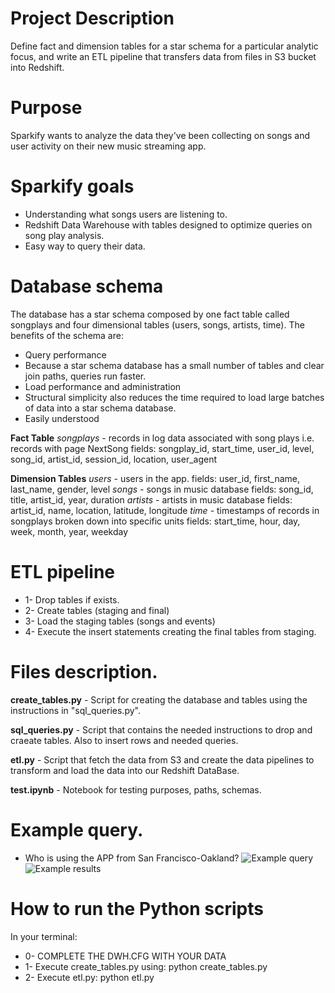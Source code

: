 # Project Description
Define fact and dimension tables for a star schema for a particular analytic focus, and write an ETL pipeline that transfers data from files in S3 bucket into Redshift.

# Purpose
Sparkify wants to analyze the data they've been collecting on songs and user activity on their new music streaming app.

# Sparkify goals
* Understanding what songs users are listening to.
* Redshift Data Warehouse with tables designed to optimize queries on song play analysis.
* Easy way to query their data.

# Database schema
The database has a star schema composed by one fact table called songplays and four dimensional tables (users, songs, artists, time).
The benefits of the schema are:
* Query performance
* Because a star schema database has a small number of tables and clear join paths, queries run faster.
* Load performance and administration
* Structural simplicity also reduces the time required to load large batches of data into a star schema database. 
* Easily understood

**Fact Table**
*songplays* - records in log data associated with song plays i.e. records with page NextSong
fields: songplay_id, start_time, user_id, level, song_id, artist_id, session_id, location, user_agent

**Dimension Tables**
*users* - users in the app. 
fields: user_id, first_name, last_name, gender, level
*songs* - songs in music database
fields: song_id, title, artist_id, year, duration
*artists* - artists in music database
fields: artist_id, name, location, latitude, longitude
*time* - timestamps of records in songplays broken down into specific units
fields: start_time, hour, day, week, month, year, weekday

# ETL pipeline
- 1- Drop tables if exists.
- 2- Create tables (staging and final)
- 3- Load the staging tables (songs and events)
- 4- Execute the insert statements creating the final tables from staging.

# Files description.
**create_tables.py** - Script for creating the database and tables using the instructions in "sql_queries.py".

**sql_queries.py** - Script that contains the needed instructions to drop and craeate tables. Also to insert rows and needed queries.

**etl.py** - Script that fetch the data from S3 and create the data pipelines to transform and load the data
into our Redshift DataBase.

**test.ipynb** - Notebook for testing purposes, paths, schemas.

# Example query.
- Who is using the APP from San Francisco-Oakland?
![Example query](https://i.ibb.co/0BK9H6B/example-query.png)
![Example results](https://i.ibb.co/st7z7mG/example-response.png)

# How to run the Python scripts
In your terminal:
* 0- COMPLETE THE DWH.CFG WITH YOUR DATA
* 1- Execute create_tables.py using: python create_tables.py
* 2- Execute etl.py: python etl.py
